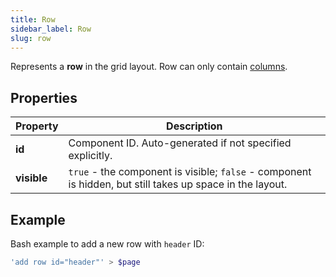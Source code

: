 ```yaml
---
title: Row
sidebar_label: Row
slug: row
---
```


Represents a **row** in the grid layout. Row can only contain [columns](/docs/components/col).

## Properties

| Property | Description |
| -------- | --------- |
| **id**  | Component ID. Auto-generated if not specified explicitly. |
| **visible**        | `true` - the component is visible; `false` - component is hidden, but still takes up space in the layout. |

## Example

Bash example to add a new row with `header` ID:

```bash
'add row id="header"' > $page
```